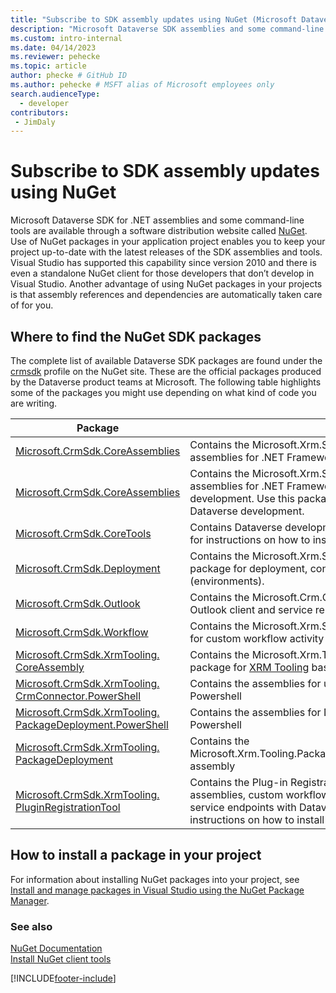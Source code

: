 ```yaml
---
title: "Subscribe to SDK assembly updates using NuGet (Microsoft Dataverse) | Microsoft Docs" # Intent and product brand in a unique string of 43-59 chars including spaces
description: "Microsoft Dataverse SDK assemblies and some command-line tools are available through nuget.org. Use of NuGet packages in your application project enables you to keep your project up-to-date with the latest releases of the SDK assemblies and tools." # 115-145 characters including spaces. This abstract displays in the search result.
ms.custom: intro-internal
ms.date: 04/14/2023
ms.reviewer: pehecke
ms.topic: article
author: phecke # GitHub ID
ms.author: pehecke # MSFT alias of Microsoft employees only
search.audienceType: 
  - developer
contributors:
 - JimDaly
---
```


# Subscribe to SDK assembly updates using NuGet

Microsoft Dataverse SDK for .NET assemblies and some command-line tools are available through a software distribution website called [NuGet](https://www.nuget.org). Use of NuGet packages in your application project enables you to keep your project up-to-date with the latest releases of the SDK assemblies and tools. Visual Studio has supported this capability since version 2010 and there is even a standalone NuGet client for those developers that don’t develop in Visual Studio. Another advantage of using NuGet packages in your projects is that assembly references and dependencies are automatically taken care of for you.

## Where to find the NuGet SDK packages

The complete list of available Dataverse SDK packages are found under the [crmsdk](https://www.nuget.org/profiles/crmsdk) profile on the NuGet site. These are the official packages produced by the Dataverse product teams at Microsoft. The following table highlights some of the packages you might use depending on what kind of code you are writing.

|Package|Description|
|---------|---------|
|[Microsoft.CrmSdk.CoreAssemblies](https://www.nuget.org/packages/Microsoft.CrmSdk.CoreAssemblies/)|Contains the Microsoft.Xrm.Sdk.dll and Microsoft.Crm.Sdk.Proxy.dll assemblies for .NET Framework based application development.|
|[Microsoft.CrmSdk.CoreAssemblies](https://www.nuget.org/packages/Microsoft.CrmSdk.CoreAssemblies/)|Contains the Microsoft.Xrm.Sdk.dll and Microsoft.Crm.Sdk.Proxy.dll assemblies for .NET Framework and .NET Core based application development. Use this package, instead of CoreAssemblies, for new Dataverse development.|
|[Microsoft.CrmSdk.CoreTools](https://www.nuget.org/packages/Microsoft.CrmSdk.CoreTools/)|Contains Dataverse development tools. See [Dataverse development tools](../download-tools-nuget.md) for instructions on how to install and update these tools.|
|[Microsoft.CrmSdk.Deployment](https://www.nuget.org/packages/Microsoft.CrmSdk.Deployment/)|Contains the Microsoft.Xrm.Sdk.Deployment.dll assembly. Use this package for deployment, configuration, and monitoring of organizations (environments).|
|[Microsoft.CrmSdk.Outlook](https://www.nuget.org/packages/Microsoft.CrmSdk.Outlook/)|Contains the Microsoft.Crm.Outlook.dll assembly. Use this package for Outlook client and service related development.|
|[Microsoft.CrmSdk.Workflow](https://www.nuget.org/packages/Microsoft.CrmSdk.Workflow/)|Contains the Microsoft.Xrm.Sdk.Workflow.dll assembly. Use this package for custom workflow activity development.|
|[Microsoft.CrmSdk.XrmTooling. CoreAssembly](https://www.nuget.org/packages/Microsoft.CrmSdk.XrmTooling.CoreAssembly/)|Contains the Microsoft.Xrm.Tooling.Connector assembly. Use this package for [XRM Tooling](../xrm-tooling/build-windows-client-applications-xrm-tools.md) based Windows client application development.|
|[Microsoft.CrmSdk.XrmTooling. CrmConnector.PowerShell](https://www.nuget.org/packages/Microsoft.CrmSdk.XrmTooling.CrmConnector.PowerShell/)|Contains the assemblies for using the XRM Tooling connector with Powershell |
|[Microsoft.CrmSdk.XrmTooling. PackageDeployment.PowerShell](https://www.nuget.org/packages/Microsoft.CrmSdk.XrmTooling.PackageDeployment.PowerShell/)| Contains the assemblies for Dataverse package deployment using Powershell|
|[Microsoft.CrmSdk.XrmTooling. PackageDeployment](https://www.nuget.org/packages/Microsoft.CrmSdk.XrmTooling.PackageDeployment/)|Contains the Microsoft.Xrm.Tooling.PackageDeployment.CrmPackageExtentionBase.dll assembly|
|[Microsoft.CrmSdk.XrmTooling. PluginRegistrationTool](https://www.nuget.org/packages/Microsoft.CrmSdk.XrmTooling.PluginRegistrationTool/)|Contains the Plug-in Registration tool required to register plug-in assemblies, custom workflow activity assemblies, virtual entitles, and service endpoints with Dataverse. See [Dataverse development tools](../download-tools-nuget.md) for instructions on how to install and update the tool. |


## How to install a package in your project

 For information about installing NuGet packages into your project, see [Install and manage packages in Visual Studio using the NuGet Package Manager](/nuget/consume-packages/install-use-packages-visual-studio).
  
### See also

[NuGet Documentation](/nuget/)  
[Install NuGet client tools](https://learn.microsoft.com/nuget/install-nuget-client-tools)

[!INCLUDE[footer-include](../../../includes/footer-banner.md)]

